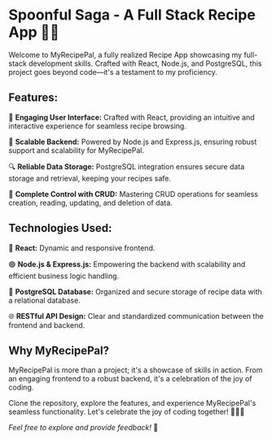 # Spoonful Saga - A Full Stack Recipe App 🍲🚀

Welcome to MyRecipePal, a fully realized Recipe App showcasing my full-stack development skills. Crafted with React, Node.js, and PostgreSQL, this project goes beyond code—it's a testament to my proficiency.

## Features:

🌟 **Engaging User Interface:**
Crafted with React, providing an intuitive and interactive experience for seamless recipe browsing.

🚀 **Scalable Backend:**
Powered by Node.js and Express.js, ensuring robust support and scalability for MyRecipePal.

🔍 **Reliable Data Storage:**
PostgreSQL integration ensures secure data storage and retrieval, keeping your recipes safe.

🔧 **Complete Control with CRUD:**
Mastering CRUD operations for seamless creation, reading, updating, and deletion of data.

## Technologies Used:

🔵 **React:**
Dynamic and responsive frontend.

🟢 **Node.js & Express.js:**
Empowering the backend with scalability and efficient business logic handling.

🐘 **PostgreSQL Database:**
Organized and secure storage of recipe data with a relational database.

🌐 **RESTful API Design:**
Clear and standardized communication between the frontend and backend.

## Why MyRecipePal?

MyRecipePal is more than a project; it's a showcase of skills in action. From an engaging frontend to a robust backend, it's a celebration of the joy of coding.

Clone the repository, explore the features, and experience MyRecipePal's seamless functionality. Let's celebrate the joy of coding together! 🚀👨‍💻

*Feel free to explore and provide feedback!* 🌟
